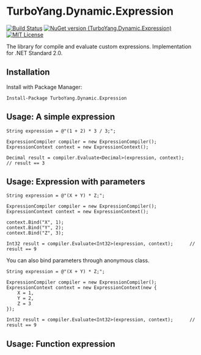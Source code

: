 # TurboYang.Dynamic.Expression
[![Build Status](https://vsrm.dev.azure.com/TurboYang-CN/_apis/public/Release/badge/b1f4b2d3-adc7-4170-8228-4d7cb73777cc/1/1)](https://vsrm.dev.azure.com/TurboYang-CN/_apis/public/Release/badge/b1f4b2d3-adc7-4170-8228-4d7cb73777cc/1/1) [![NuGet version (TurboYang.Dynamic.Expression)](https://img.shields.io/nuget/v/TurboYang.Dynamic.Expression.svg?style=flat)](https://www.nuget.org/packages/TurboYang.Dynamic.Expression/) [![MIT License](https://img.shields.io/badge/license-MIT-green.svg)](https://github.com/turboyang-cn/TurboYang.Dynamic.Expression/blob/master/LICENSE)

 The library for compile and evaluate custom expressions. Implementation for .NET Standard 2.0.

## Installation
Install with Package Manager:
```
Install-Package TurboYang.Dynamic.Expression
```

## Usage: A simple expression
``` CSharp
String expression = @"(1 + 2) * 3 / 3;";

ExpressionCompiler compiler = new ExpressionCompiler();
ExpressionContext context = new ExpressionContext();

Decimal result = compiler.Evaluate<Decimal>(expression, context);      // result == 3
```

## Usage: Expression with parameters
``` CSharp
String expression = @"(X + Y) * Z;";

ExpressionCompiler compiler = new ExpressionCompiler();
ExpressionContext context = new ExpressionContext();

context.Bind("X", 1);
context.Bind("Y", 2);
context.Bind("Z", 3);

Int32 result = compiler.Evaluate<Int32>(expression, context);      // result == 9
```
You can also bind parameters through anonymous class.
``` CSharp
String expression = @"(X + Y) * Z;";

ExpressionCompiler compiler = new ExpressionCompiler();
ExpressionContext context = new ExpressionContext(new {
    X = 1,
    Y = 2,
    Z = 3
});

Int32 result = compiler.Evaluate<Int32>(expression, context);      // result == 9
```

## Usage: Function expression
